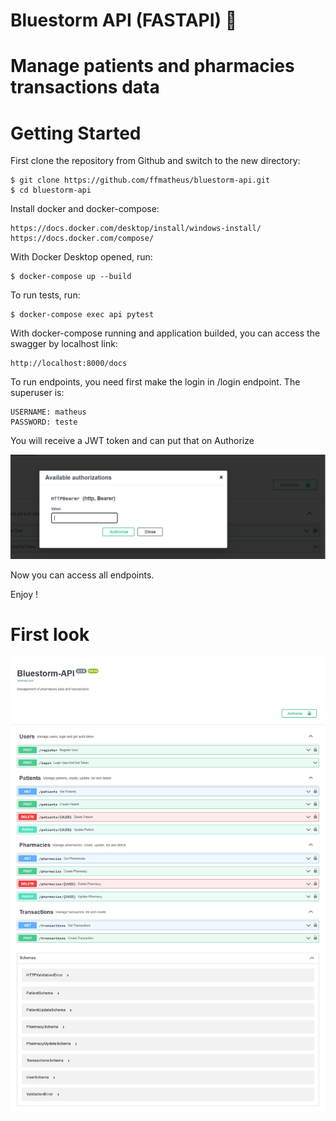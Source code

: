 # Bluestorm API (FASTAPI) 🚀

# Manage patients and pharmacies transactions data

# Getting Started

First clone the repository from Github and switch to the new directory:

    $ git clone https://github.com/ffmatheus/bluestorm-api.git
    $ cd bluestorm-api
    
Install docker and docker-compose:

    https://docs.docker.com/desktop/install/windows-install/
    https://docs.docker.com/compose/

With Docker Desktop opened, run:

    $ docker-compose up --build
    
To run tests, run: 

    $ docker-compose exec api pytest
    
    
With docker-compose running and application builded, you can access the swagger by localhost link:

    http://localhost:8000/docs

To run endpoints, you need first make the login in /login endpoint. The superuser is:

    USERNAME: matheus
    PASSWORD: teste

You will receive a JWT token and can put that on Authorize

![Tutorial Auth](./tutorial.png)

Now you can access all endpoints.

Enjoy ! 

# First look

![First Look](./firstlook.png)

